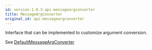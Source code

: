 ```yaml
---
id: version-1.0.3-api-messageargconverter
title: MessageArgConverter
original_id: api-messageargconverter
---
```


Interface that can be implemented to customize argument conversion.

See [DefaultMessageArgConverter](api-defaultmessageargconverter)
